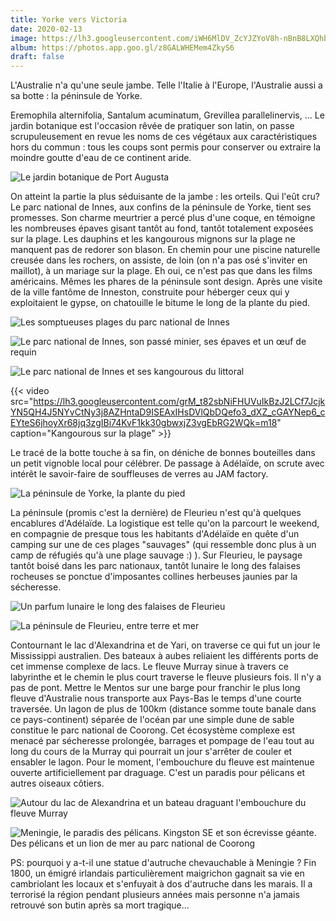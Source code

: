 ```yaml
---
title: Yorke vers Victoria
date: 2020-02-13
image: https://lh3.googleusercontent.com/iWH6MlDV_ZcYJZYoV8h-nBnB8LXQhbtf-mWOAMEuk-DIbSmF5YzdcNmH3eF36OZD541suvmD65KO70BSuaprHspfr7jh8YpMYyqrj5R3ITN7zMO1JRnQRfMUWw5GkapHRUKncViGr0E
album: https://photos.app.goo.gl/z8GALWHEMem4ZkyS6
draft: false
---
```


L'Australie n'a qu'une seule jambe. Telle l'Italie à l'Europe, l'Australie aussi a sa botte : la péninsule de Yorke.

Eremophila alternifolia, Santalum acuminatum, Grevillea parallelinervis, ... Le jardin botanique est l'occasion rêvée de pratiquer son latin, on passe scrupuleusement en revue les noms de ces végétaux aux caractéristiques hors du commun : tous les coups sont permis pour conserver ou extraire la moindre goutte d'eau de ce continent aride.

![Le jardin botanique de Port Augusta](https://lh3.googleusercontent.com/VsXxY98FfYcti0e2mYPvLVeRj67Jxe0uoQ5J8-LbIBtbAxJNWhhJaW7PBvfUwvzPD3aBMKQO6XgMFHI34cGZMr-F9HXd764PglqqQaXybWMec2RH2ncZItqATZy38ocnWjN7flS9hz4)

On atteint la partie la plus séduisante de la jambe : les orteils. Qui l'eût cru? Le parc national de Innes, aux confins de la péninsule de Yorke, tient ses promesses. Son charme meurtrier a percé plus d'une coque, en témoigne les nombreuses épaves gisant tantôt au fond, tantôt totalement exposées sur la plage. Les dauphins et les kangourous mignons sur la plage ne manquent pas de redorer son blason. En chemin pour une piscine naturelle creusée dans les rochers, on assiste, de loin (on n'a pas osé s'inviter en maillot), à un mariage sur la plage. Eh oui, ce n'est pas que dans les films américains. Mêmes les phares de la péninsule sont design. Après une visite de la ville fantôme de Inneston, construite pour héberger ceux qui y exploitaient le gypse, on chatouille le bitume le long de la plante du pied.

![Les somptueuses plages du parc national de Innes](https://lh3.googleusercontent.com/U8EPJlQFdqDVGjbDpNF0wsTx_MYGol2OKWK4u1j0ZJVQvqoAfAmy0DPTekzmpWr25EvweFwR1LdcBYQ7gxvWua6f9le4Mwxkp5MnXyBbHXrpbHx-Wy-jUee1nRwdnwHUP8UERElLz0o)

![Le parc national de Innes, son passé minier, ses épaves et un œuf de requin](https://lh3.googleusercontent.com/lkBwJuuWw27M8-vSt2nP16FvaVCS4bsWMPEBbcAy7oCDMsj10zJ_Z6gkt9uiBn5ERxJXVhg1MFTM2QkvEvar4wrZzNeOh3bBo6tz6rRrqA8lorNeCqCk7ycdqLRpxffa7wcNd6ivyqQ)

![Le parc national de Innes et ses kangourous du littoral](https://lh3.googleusercontent.com/INbxSxtlPd4cNmNpniKCO8HFNntl1fXKDoatJL9ljIXx22vCSz9FTf4ydhNi4p31-IqUcUVJMe2sLPTbGEBEMfoCPnrERHZ4OOqz-a-2ireQBwWcgTjkhGrrztRVApVzxxzh-4AJI9w)

{{< video src="https://lh3.googleusercontent.com/grM_t82sbNiFHUVuIkBzJ2LCf7JcjkYN5QH4J5NYvCtNy3j8AZHntaD9ISEAxIHsDVlQbDQefo3_dXZ_cGAYNep6_cEYteS6jhoyXr68jq3zgIBi74KvF1kk30gbwxjZ3vgEbRG2WQk=m18" caption="Kangourous sur la plage" >}}

Le tracé de la botte touche à sa fin, on déniche de bonnes bouteilles dans un petit vignoble local pour célébrer. De passage à Adélaïde, on scrute avec intérêt le savoir-faire de souffleuses de verres au JAM factory.

![La péninsule de Yorke, la plante du pied](https://lh3.googleusercontent.com/j1g0TsrGu6tist_Qv6ikYV-1uPJqQ-kciO5wmb8rGH9-WWHyqfUloUyGL2hMLmzUbQzXsFqOC_MtgBGYnBdtdEknC4PelMOJymLh_He3vmWh0SAPlprnj4toxoF0F-mTeIHMfnEpD2Q)

La péninsule (promis c'est la dernière) de Fleurieu n'est qu'à quelques encablures d'Adélaïde. La logistique est telle qu'on la parcourt le weekend, en compagnie de presque tous les habitants d'Adélaïde en quête d'un camping sur une de ces plages "sauvages" (qui ressemble donc plus à un camp de réfugiés qu'à une plage sauvage :) ). Sur Fleurieu, le paysage tantôt boisé dans les parc nationaux, tantôt lunaire le long des falaises rocheuses se ponctue d'imposantes collines herbeuses jaunies par la sécheresse. 

![Un parfum lunaire le long des falaises de Fleurieu](https://lh3.googleusercontent.com/OxFdihvym1zm_ww6ZDqt4J18TdUioZR0XmXpePWssKMCM9coD6k6f1Nbj_QfQX_ytZ9QhJbooifYwL5G2FYazz49X2Ual90onZhpur3UL9KsQy2TY53-NN5tzh_RhbzV1GmUr2AQZRs)

![La péninsule de Fleurieu, entre terre et mer](https://lh3.googleusercontent.com/LwPxPGeYOYVJaneB3Z9Pxwy6aEeYYtxQw4rE8gXZ6fNvyUY_z47YSQbyMLfdm2_vg9qYu9uGYhq1ZL8TjPo-tb0i2tLMZYMQpo4oBlJ5tScqzzAMCEZsHTRerdtwfn2ISz0nuu8SdOM)

Contournant le lac d'Alexandrina et de Yari, on traverse ce qui fut un jour le Mississippi australien. Des bateaux à aubes reliaient les différents ports de cet immense complexe de lacs. Le fleuve Murray sinue à travers ce labyrinthe et le chemin le plus court traverse le fleuve plusieurs fois. Il n'y a pas de pont. Mettre le Mentos sur une barge pour franchir le plus long fleuve d'Australie nous transporte aux Pays-Bas le temps d'une courte traversée. Un lagon de plus de 100km (distance somme toute banale dans ce pays-continent) séparée de l'océan par une simple dune de sable constitue le parc national de Coorong. Cet écosystème complexe est menacé par sécheresse prolongée, barrages et pompage de l'eau tout au long du cours de la Murray qui pourrait un jour s'arrêter de couler et ensabler le lagon. Pour le moment, l'embouchure du fleuve est maintenue ouverte artificiellement par draguage. C'est un paradis pour pélicans et autres oiseaux côtiers.

![Autour du lac de Alexandrina et un bateau draguant  l'embouchure du fleuve Murray](https://lh3.googleusercontent.com/g221RAzV2255CL5qqXyRRa-uFPkkhCPhNXrDvwbrf5ZCd_Uqj4jc00lGIGmR1WpDielotBqlpPwL22nOg6vyp4ciSCS1vxlcRTcQHDHzu1zS2W2mI81Yz-2mDyPM5T7wcSWcqd7GOe8)

![Meningie, le paradis des pélicans. Kingston SE et son écrevisse géante. Des pélicans et un lion de mer au parc national de Coorong](https://lh3.googleusercontent.com/gMfdfbU5LgshTrbPHeeZO8WIOXDnBbKajiHIwC25qIJnHOvqeRxuFX_p_QehYsT8E5hDYsIl3t4HMZXgZyCsx5FyBvz6RGoylbmSohjOxT0fd9QbM3PCgpFnME98AstLzTnXIl1i5pM)

PS: pourquoi y a-t-il une statue d'autruche chevauchable à Meningie ? Fin 1800, un émigré irlandais particulièrement maigrichon gagnait sa vie en cambriolant les locaux et s'enfuyait à dos d'autruche dans les marais. Il a terrorisé la région pendant plusieurs années mais personne n'a jamais retrouvé son butin après sa mort tragique...
